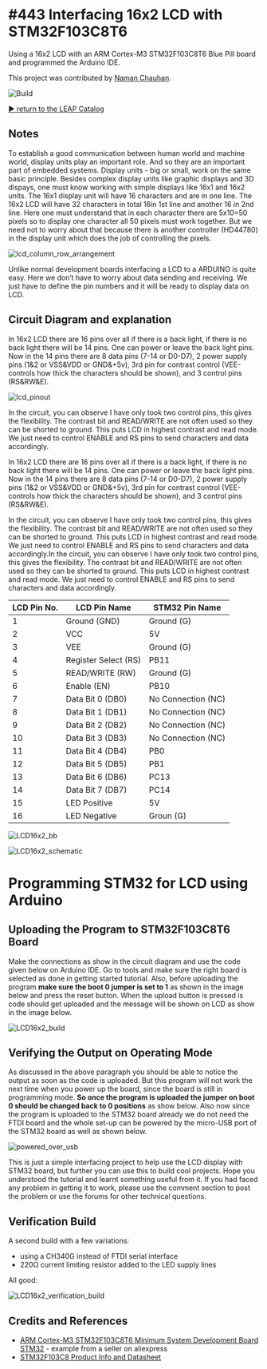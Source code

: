 ﻿# #443 Interfacing 16x2 LCD with STM32F103C8T6

Using a 16x2 LCD with an ARM Cortex-M3 STM32F103C8T6 Blue Pill board and programmed the Arduino IDE.

This project was contributed by [Naman Chauhan](https://github.com/chauhannaman98).

![Build](./assets/LCD16x2_build.jpg?raw=true)

[:arrow_forward: return to the LEAP Catalog](https://leap.tardate.com)

## Notes

To establish a good communication between human world and machine world, display units play an important role. And so they are an important part of embedded systems. Display units - big or small, work on the same basic principle. Besides complex display units like graphic displays and 3D dispays, one must know working with simple displays like 16x1 and 16x2 units. The 16x1 display unit will have 16 characters and are in one line. The 16x2 LCD will have 32 characters in total 16in 1st line and another 16 in 2nd line. Here one must understand that in each character there are 5x10=50 pixels so to display one character all 50 pixels must work together. But we need not to worry about that because there is another controller (HD44780) in the display unit which does the job of controlling the pixels.

![lcd_column_row_arrangement](./assets/lcd_column_row_arrangement.jpg?raw=true)

Unlike normal development boards interfacing a LCD to a ARDUINO is quite easy. Here we don’t have to worry about data sending and receiving. We just have to define the pin numbers and it will be ready to display data on LCD.


## Circuit Diagram and explanation

In 16x2 LCD there are 16 pins over all if there is a back light, if there is no back light there will be 14 pins. One can power or leave the back light pins. Now in the 14 pins there are 8 data pins (7-14 or D0-D7), 2 power supply pins (1&2 or VSS&VDD or GND&+5v), 3rd pin for contrast control (VEE-controls how thick the characters should be shown), and 3 control pins (RS&RW&E).

![lcd_pinout](./assets/lcd_pinout.jpg?raw=true)

In the circuit, you can observe I have only took two control pins, this gives the flexibility. The contrast bit and READ/WRITE are not often used so they can be shorted to ground. This puts LCD in highest contrast and read mode. We just need to control ENABLE and RS pins to send characters and data accordingly.

In 16x2 LCD there are 16 pins over all if there is a back light, if there is no back light there will be 14 pins. One can power or leave the back light pins. Now in the 14 pins there are 8 data pins (7-14 or D0-D7), 2 power supply pins (1&2 or VSS&VDD or GND&+5v), 3rd pin for contrast control (VEE-controls how thick the characters should be shown), and 3 control pins (RS&RW&E).

In the circuit, you can observe I have only took two control pins, this gives the flexibility. The contrast bit and READ/WRITE are not often used so they can be shorted to ground. This puts LCD in highest contrast and read mode. We just need to control ENABLE and RS pins to send characters and data accordingly.In the circuit, you can observe I have only took two control pins, this gives the flexibility. The contrast bit and READ/WRITE are not often used so they can be shorted to ground. This puts LCD in highest contrast and read mode. We just need to control ENABLE and RS pins to send characters and data accordingly.

| LCD Pin No. | LCD Pin Name         | STM32 Pin Name     |
| ----------- | -------------------- | ------------------ |
| 1           | Ground (GND)         | Ground (G)         |
| 2           | VCC                  | 5V                 |
| 3           | VEE                  | Ground (G)         |
| 4           | Register Select (RS) | PB11               |
| 5           | READ/WRITE (RW)      | Ground (G)         |
| 6           | Enable (EN)          | PB10               |
| 7           | Data Bit 0 (DB0)     | No Connection (NC) |
| 8           | Data Bit 1 (DB1)     | No Connection (NC) |
| 9           | Data Bit 2 (DB2)     | No Connection (NC) |
| 10          | Data Bit 3 (DB3)     | No Connection (NC) |
| 11          | Data Bit 4 (DB4)     | PB0                |
| 12          | Data Bit 5 (DB5)     | PB1                |
| 13          | Data Bit 6 (DB6)     | PC13               |
| 14          | Data Bit 7 (DB7)     | PC14               |
| 15          | LED Positive         | 5V                 |
| 16          | LED Negative         | Groun (G)          |

![LCD16x2_bb](./assets/LCD16x2_bb.jpg?raw=true)

![LCD16x2_schematic](./assets/LCD16x2_schematic.jpg?raw=true)


# Programming STM32 for LCD using Arduino

## Uploading the Program to STM32F103C8T6 Board

Make the connections as show in the circuit diagram and use the code given below on Arduino IDE. Go to tools and make sure the right board is selected as done in getting started tutorial. Also, before uploading the program **make sure the boot 0 jumper is set to 1** as shown in the image below and press the reset button. When the upload button is pressed is code should get uploaded and the message will be shown on LCD as show in the image below.

![LCD16x2_build](./assets/LCD16x2_build.jpg?raw=true)

## Verifying the Output on Operating Mode

As discussed in the above paragraph you should be able to notice the output as soon as the code is uploaded. But this program will not work the next time when you power up the board, since the board is still in programming mode. **So once the program is uploaded the jumper on boot 0 should be changed back to 0 positions** as show below. Also now since the program is uploaded to the STM32 board already we do not need the FTDI board and the whole set-up can be powered by the micro-USB port of the STM32 board as well as shown below.

![powered_over_usb](./assets/powered_over_usb.jpg?raw=true)

This is just a simple interfacing project to help use the LCD display with STM32 board, but further you can use this to build cool projects. Hope you understood the tutorial and learnt something useful from it. If you had faced any problem in getting it to work, please use the comment section to post the problem or use the forums for other technical questions.


## Verification Build

A second build with a few variations:

* using a CH340G instead of FTDI serial interface
* 220Ω current limiting resistor added to the LED supply lines

All good:

![LCD16x2_verification_build](./assets/LCD16x2_verification_build.jpg?raw=true)

## Credits and References
* [ARM Cortex-M3 STM32F103C8T6 Minimum System Development Board STM32](https://www.aliexpress.com/item/STM32F103C8T6-ARM-STM32-Minimum-System-Development-Board-Module-For-Arduino/32667468626.html) - example from a seller on aliexpress
* [STM32F103C8 Product Info and Datasheet](http://www.st.com/en/microcontrollers/stm32f103c8.html)
